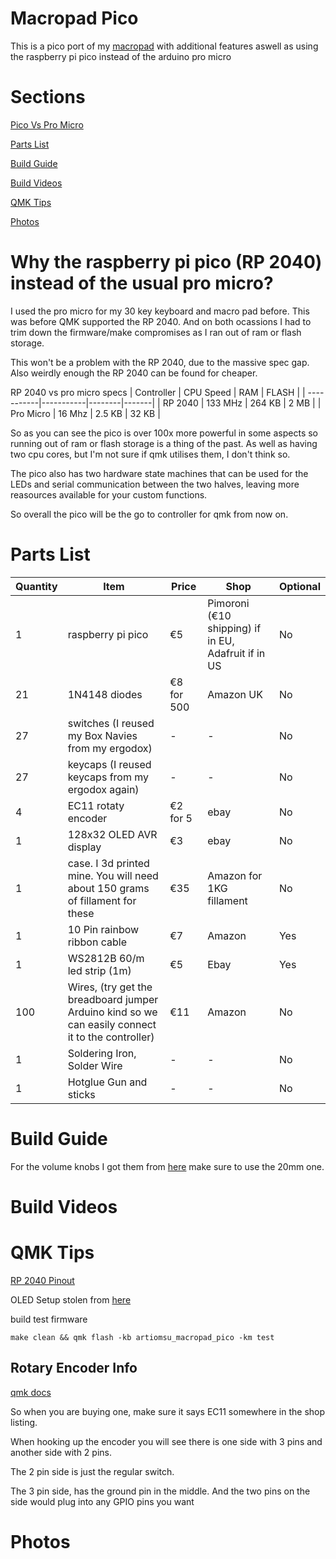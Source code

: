 # Macropad Pico

This is a pico port of my [macropad](https://github.com/ArtiomSu/qmk_firmware/tree/macropad_artiomsu/keyboards/macropad_artiomsu) with additional features aswell as using the raspberry pi pico instead of the arduino pro micro

# Sections
[Pico Vs Pro Micro](#why-the-raspberry-pi-pico-rp-2040-instead-of-the-usual-pro-micro)

[Parts List](#parts-list)

[Build Guide](#build-guide)

[Build Videos](#build-video)

[QMK Tips](#qmk-tips)

[Photos](#photos)

# Why the raspberry pi pico (RP 2040) instead of the usual pro micro?

I used the pro micro for my 30 key keyboard and macro pad before. This was before QMK supported the RP 2040. And on both ocassions I had to trim down the firmware/make compromises as I ran out of ram or flash storage.

This won't be a problem with the RP 2040, due to the massive spec gap. Also weirdly enough the RP 2040 can be found for cheaper.

RP 2040 vs pro micro specs
| Controller | CPU Speed | RAM    | FLASH |
| -----------|-----------|--------|-------|
| RP 2040    | 133 MHz   | 264 KB | 2 MB  |
| Pro Micro  | 16 Mhz    | 2.5 KB | 32 KB |

So as you can see the pico is over 100x more powerful in some aspects so running out of ram or flash storage is a thing of the past. As well as having two cpu cores, but I'm not sure if qmk utilises them, I don't think so.

The pico also has two hardware state machines that can be used for the LEDs and serial communication between the two halves, leaving more reasources available for your custom functions.

So overall the pico will be the go to controller for qmk from now on.

# Parts List
| Quantity | Item | Price | Shop | Optional |
|----------|------|-------|------|----------|
|1| raspberry pi pico | €5 | Pimoroni (€10 shipping) if in EU, Adafruit if in US | No |
|21| 1N4148 diodes | €8 for 500 | Amazon UK | No |
|27| switches (I reused my Box Navies from my ergodox)| - | - | No |
|27| keycaps (I reused keycaps from my ergodox again)| - | - | No |
|4| EC11 rotaty encoder | €2 for 5 | ebay | No |
|1| 128x32 OLED AVR display | €3 | ebay | No |
|1| case. I 3d printed mine. You will need about 150 grams of fillament for these | €35 | Amazon for 1KG fillament | No |
|1| 10 Pin rainbow ribbon cable | €7 | Amazon | Yes |
|1| WS2812B 60/m led strip (1m) | €5 | Ebay | Yes |
|100| Wires, (try get the breadboard jumper Arduino kind so we can easily connect it to the controller) | €11 | Amazon | No |
|1| Soldering Iron, Solder Wire | - | - | No |
|1| Hotglue Gun and sticks | - | - | No |

# Build Guide

For the volume knobs I got them from [here](https://www.thingiverse.com/thing:4206617) make sure to use the 20mm one. 

# Build Videos

# QMK Tips

[RP 2040 Pinout](https://github.com/qmk/qmk_firmware/blob/master/docs/platformdev_rp2040.md)

OLED Setup stolen from [here](https://learn.adafruit.com/using-qmk-on-rp2040-microcontrollers/kb2040-one-key-keyboard-with-oled-display) 

build test firmware

`make clean && qmk flash -kb artiomsu_macropad_pico -km test`

## Rotary Encoder Info
[qmk docs](https://github.com/qmk/qmk_firmware/blob/master/docs/feature_encoders.md)

So when you are buying one, make sure it says EC11 somewhere in the shop listing.

When hooking up the encoder you will see there is one side with 3 pins and another side with 2 pins.

The 2 pin side is just the regular switch.

The 3 pin side, has the ground pin in the middle. And the two pins on the side would plug into any GPIO pins you want

# Photos
